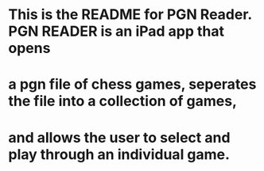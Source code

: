 # This is the README for PGN Reader.  PGN READER is an iPad app that opens
# a pgn file of chess games, seperates the file into a collection of games,
# and allows the user to select and play through an individual game. 

